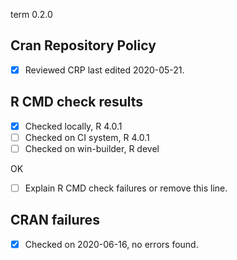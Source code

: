 term 0.2.0

## Cran Repository Policy

- [x] Reviewed CRP last edited 2020-05-21.

## R CMD check results

- [x] Checked locally, R 4.0.1
- [ ] Checked on CI system, R 4.0.1
- [ ] Checked on win-builder, R devel

OK

- [ ] Explain R CMD check failures or remove this line.

## CRAN failures

- [x] Checked on 2020-06-16, no errors found.
